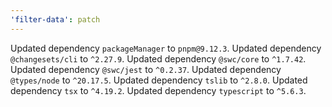 ```yaml
---
'filter-data': patch
---
```


Updated dependency `packageManager` to `pnpm@9.12.3`.
Updated dependency `@changesets/cli` to `^2.27.9`.
Updated dependency `@swc/core` to `^1.7.42`.
Updated dependency `@swc/jest` to `^0.2.37`.
Updated dependency `@types/node` to `^20.17.5`.
Updated dependency `tslib` to `^2.8.0`.
Updated dependency `tsx` to `^4.19.2`.
Updated dependency `typescript` to `^5.6.3`.
